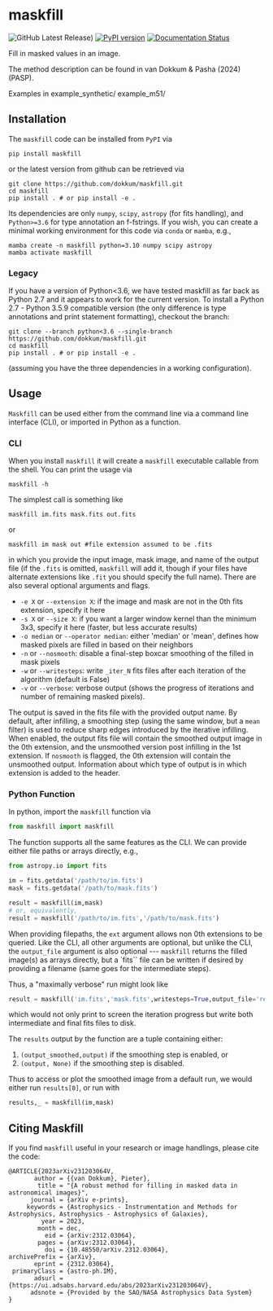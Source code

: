 # maskfill

![GitHub Latest Release)](https://img.shields.io/github/v/release/dokkum/maskfill?logo=github)
[![PyPI version](https://badge.fury.io/py/maskfill.svg)](https://badge.fury.io/py/maskfill)
[![Documentation Status](https://readthedocs.org/projects/maskfill/badge/?version=latest)](https://maskfill.readthedocs.io/en/latest/?badge=latest)


Fill in masked values in an image.

The method description can be found in van Dokkum & Pasha (2024) (PASP).

Examples in
 example_synthetic/
 example_m51/

## Installation 

The `maskfill` code can be installed from `PyPI` via 
```
pip install maskfill
```
or the latest version from github can be retrieved via 

```
git clone https://github.com/dokkum/maskfill.git
cd maskfill 
pip install . # or pip install -e .
```
Its dependencies are only `numpy`, `scipy`, `astropy` (for fits handling), and `Python>=3.6` for type annotation an f-fstrings. If you wish, you can create a minimal working environment for this code via `conda` or `mamba`, e.g.,  
```
mamba create -n maskfill python=3.10 numpy scipy astropy
mamba activate maskfill
```
 ### Legacy 
If you have a version of Python<3.6, we have tested maskfill as far back as Python 2.7 and it appears to work for the current version. 
To install a Python 2.7 - Python 3.5.9 compatible version (the only difference is type annotations and print statement formatting), checkout the branch:

```
git clone --branch python<3.6 --single-branch https://github.com/dokkum/maskfill.git
cd maskfill 
pip install . # or pip install -e .
```
(assuming you have the three dependencies in a working configuration).


## Usage 

`Maskfill` can be used either from the command line via a command line interface (CLI), or imported in Python as a function. 

### CLI 
When you install `maskfill` it will create a `maskfill` executable callable from the shell. You can print the usage via 
```
maskfill -h
```

The simplest call is something like 
```
maskfill im.fits mask.fits out.fits
```

or
```
maskfill im mask out #file extension assumed to be .fits
```

in which you provide the input image, mask image, and name of the output file (if the `.fits` is omitted, `maskfill` will add it, though if your files have alternate extensions like `.fit` you should specify the full name). There are also several optional arguments and flags. 

- `-e X` or `--extension X`: if the image and mask are not in the 0th fits extension, specify it here 
- `-s X` or `--size X`: if you want a larger window kernel than the minimum 3x3, specify it here (faster, but less accurate results)
- `-o median` or `--operator median`: either 'median' or 'mean', defines how masked pixels are filled in based on their neighbors
- `-n` or `--nosmooth`: disable a final-step boxcar smoothing of the filled in mask pixels
- `-w` or `--writesteps`: write `_iter_N` fits files after each iteration of the algorithm (default is False)
- `-v` or `--verbose`: verbose output (shows the progress of iterations and number of remaining masked pixels).

The output is saved in the fits file with the provided output name. By default, after infilling, a smoothing step (using the same window, but a `mean` filter) is used to reduce sharp edges introduced by the iterative infilling. When enabled, the output fits file will contain the smoothed output image in the 0th extension, and the unsmoothed version post infilling in the 1st extension. If `nosmooth` is flagged, the 0th extension will contain the unsmoothed output. Information about which type of output is in which extension is added to the header. 

### Python Function 

In python, import the `maskfill` function via 
```python
from maskfill import maskfill
```
The function supports all the same features as the CLI. We can provide either file paths or arrays directly, e.g., 
```python
from astropy.io import fits 

im = fits.getdata('/path/to/im.fits')
mask = fits.getdata('/path/to/mask.fits')

result = maskfill(im,mask)
# or, equivalently, 
result = maskfill('/path/to/im.fits','/path/to/mask.fits')
```
When providing filepaths, the `ext` argument allows non 0th extensions to be queried. Like the CLI, all other arguments are optional, but unlike the CLI, the `output_file` argument is also optional --- `maskfill` returns the filled image(s) as arrays directly, but a `fits`` file can be written if desired by providing a filename (same goes for the intermediate steps). 

Thus, a "maximally verbose" run might look like 
```python
result = maskfill('im.fits','mask.fits',writesteps=True,output_file='res.fits',verbose=True)
```
which would not only print to screen the iteration progress but write both intermediate and final fits files to disk. 

The `results` output by the function are a tuple containing either: 

1. `(output_smoothed,output)` if the smoothing step is enabled, or 
2. `(output, None)` if the smoothing step is disabled. 

Thus to access or plot the smoothed image from a default run, we would either run `results[0]`, or run with 

```python
results,_ = maskfill(im,mask)
```

## Citing Maskfill 

If you find `maskfill` useful in your research or image handlings, please cite the code: 

```
@ARTICLE{2023arXiv231203064V,
       author = {{van Dokkum}, Pieter},
        title = "{A robust method for filling in masked data in astronomical images}",
      journal = {arXiv e-prints},
     keywords = {Astrophysics - Instrumentation and Methods for Astrophysics, Astrophysics - Astrophysics of Galaxies},
         year = 2023,
        month = dec,
          eid = {arXiv:2312.03064},
        pages = {arXiv:2312.03064},
          doi = {10.48550/arXiv.2312.03064},
archivePrefix = {arXiv},
       eprint = {2312.03064},
 primaryClass = {astro-ph.IM},
       adsurl = {https://ui.adsabs.harvard.edu/abs/2023arXiv231203064V},
      adsnote = {Provided by the SAO/NASA Astrophysics Data System}
}
```